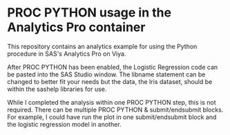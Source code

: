 # PROC PYTHON usage in the Analytics Pro container

This repository contains an analytics example for using the Python procedure in SAS's Analytics Pro on Viya.

After PROC PYTHON has been enabled, the Logistic Regression code can be pasted into the SAS Studio window. The libname statement can be changed to better fit your needs but the data, the Iris dataset, should be within the sashelp libraries for use.

While I completed the analysis within one PROC PYTHON step, this is not required. There can be multiple PROC PYTHON & submit/endsubmit blocks. For example, I could have run the plot in one submit/endsubmit block and the logistic regression model in another.

